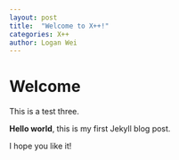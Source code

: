 ```yaml
---
layout: post
title:  "Welcome to X++!"
categories: X++
author: Logan Wei
---
```


# Welcome
This is a test three.

**Hello world**, this is my first Jekyll blog post.

I hope you like it!